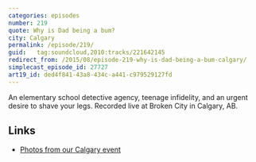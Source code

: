 ```yaml
---
categories: episodes
number: 219
quote: Why is Dad being a bum?
city: Calgary
permalink: /episode/219/
guid:   tag:soundcloud,2010:tracks/221642145
redirect_from: /2015/08/episode-219-why-is-dad-being-a-bum-calgary/
simplecast_episode_id: 27727
art19_id: ded4f841-43a8-434c-a441-c979529127fd
---
```


An elementary school detective agency, teenage infidelity, and an urgent desire to shave your legs. Recorded live at Broken City in Calgary, AB.

## Links
- [Photos from our Calgary event](https://goo.gl/8wYlh0)
